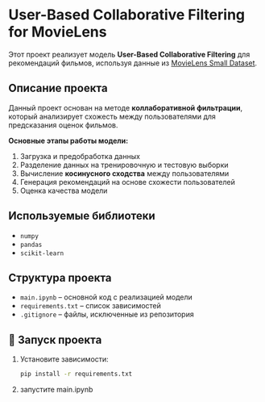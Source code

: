 # User-Based Collaborative Filtering for MovieLens

Этот проект реализует модель **User-Based Collaborative Filtering** для рекомендаций фильмов, используя данные из [MovieLens Small Dataset](https://www.kaggle.com/datasets/shubhammehta21/movie-lens-small-latest-dataset/data).

## Описание проекта

Данный проект основан на методе **коллаборативной фильтрации**, который анализирует схожесть между пользователями для предсказания оценок фильмов.

**Основные этапы работы модели:**

1. Загрузка и предобработка данных
2. Разделение данных на тренировочную и тестовую выборки
3. Вычисление **косинусного сходства** между пользователями
4. Генерация рекомендаций на основе схожести пользователей
5. Оценка качества модели

## Используемые библиотеки

- `numpy`
- `pandas`
- `scikit-learn`

## Структура проекта

- `main.ipynb` – основной код с реализацией модели
- `requirements.txt` – список зависимостей
- `.gitignore` – файлы, исключенные из репозитория

## 🚀 Запуск проекта

1. Установите зависимости:
   ```bash
   pip install -r requirements.txt

   ```
2. запустите main.ipynb
